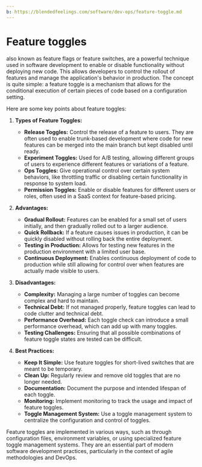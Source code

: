```yaml
---
b: https://blendedfeelings.com/software/dev-ops/feature-toggle.md
---
```


# Feature toggles
also known as feature flags or feature switches, are a powerful technique used in software development to enable or disable functionality without deploying new code. This allows developers to control the rollout of features and manage the application's behavior in production. The concept is quite simple: a feature toggle is a mechanism that allows for the conditional execution of certain pieces of code based on a configuration setting.

Here are some key points about feature toggles:

1. **Types of Feature Toggles:**
   - **Release Toggles:** Control the release of a feature to users. They are often used to enable trunk-based development where code for new features can be merged into the main branch but kept disabled until ready.
   - **Experiment Toggles:** Used for A/B testing, allowing different groups of users to experience different features or variations of a feature.
   - **Ops Toggles:** Give operational control over certain system behaviors, like throttling traffic or disabling certain functionality in response to system load.
   - **Permission Toggles:** Enable or disable features for different users or roles, often used in a SaaS context for feature-based pricing.

2. **Advantages:**
   - **Gradual Rollout:** Features can be enabled for a small set of users initially, and then gradually rolled out to a larger audience.
   - **Quick Rollback:** If a feature causes issues in production, it can be quickly disabled without rolling back the entire deployment.
   - **Testing in Production:** Allows for testing new features in the production environment with a limited user base.
   - **Continuous Deployment:** Enables continuous deployment of code to production while still allowing for control over when features are actually made visible to users.

3. **Disadvantages:**
   - **Complexity:** Managing a large number of toggles can become complex and hard to maintain.
   - **Technical Debt:** If not managed properly, feature toggles can lead to code clutter and technical debt.
   - **Performance Overhead:** Each toggle check can introduce a small performance overhead, which can add up with many toggles.
   - **Testing Challenges:** Ensuring that all possible combinations of feature toggle states are tested can be difficult.

4. **Best Practices:**
   - **Keep It Simple:** Use feature toggles for short-lived switches that are meant to be temporary.
   - **Clean Up:** Regularly review and remove old toggles that are no longer needed.
   - **Documentation:** Document the purpose and intended lifespan of each toggle.
   - **Monitoring:** Implement monitoring to track the usage and impact of feature toggles.
   - **Toggle Management System:** Use a toggle management system to centralize the configuration and control of toggles.

Feature toggles are implemented in various ways, such as through configuration files, environment variables, or using specialized feature toggle management systems. They are an essential part of modern software development practices, particularly in the context of agile methodologies and DevOps.